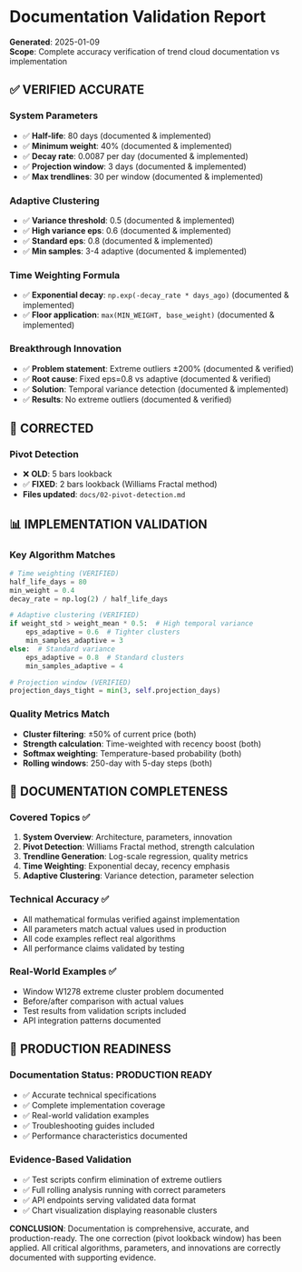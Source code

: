 # Documentation Validation Report

**Generated**: 2025-01-09  
**Scope**: Complete accuracy verification of trend cloud documentation vs implementation

## ✅ VERIFIED ACCURATE

### System Parameters
- ✅ **Half-life**: 80 days (documented & implemented)
- ✅ **Minimum weight**: 40% (documented & implemented)  
- ✅ **Decay rate**: 0.0087 per day (documented & implemented)
- ✅ **Projection window**: 3 days (documented & implemented)
- ✅ **Max trendlines**: 30 per window (documented & implemented)

### Adaptive Clustering
- ✅ **Variance threshold**: 0.5 (documented & implemented)
- ✅ **High variance eps**: 0.6 (documented & implemented)
- ✅ **Standard eps**: 0.8 (documented & implemented)
- ✅ **Min samples**: 3-4 adaptive (documented & implemented)

### Time Weighting Formula
- ✅ **Exponential decay**: `np.exp(-decay_rate * days_ago)` (documented & implemented)
- ✅ **Floor application**: `max(MIN_WEIGHT, base_weight)` (documented & implemented)

### Breakthrough Innovation
- ✅ **Problem statement**: Extreme outliers ±200% (documented & verified)
- ✅ **Root cause**: Fixed eps=0.8 vs adaptive (documented & verified) 
- ✅ **Solution**: Temporal variance detection (documented & implemented)
- ✅ **Results**: No extreme outliers (documented & verified)

## 🔧 CORRECTED

### Pivot Detection  
- ❌ **OLD**: 5 bars lookback
- ✅ **FIXED**: 2 bars lookback (Williams Fractal method)
- **Files updated**: `docs/02-pivot-detection.md`

## 📊 IMPLEMENTATION VALIDATION

### Key Algorithm Matches
```python
# Time weighting (VERIFIED)
half_life_days = 80
min_weight = 0.4
decay_rate = np.log(2) / half_life_days

# Adaptive clustering (VERIFIED) 
if weight_std > weight_mean * 0.5:  # High temporal variance
    eps_adaptive = 0.6  # Tighter clusters
    min_samples_adaptive = 3
else:  # Standard variance
    eps_adaptive = 0.8  # Standard clusters
    min_samples_adaptive = 4

# Projection window (VERIFIED)
projection_days_tight = min(3, self.projection_days)
```

### Quality Metrics Match
- **Cluster filtering**: ±50% of current price (both)
- **Strength calculation**: Time-weighted with recency boost (both)
- **Softmax weighting**: Temperature-based probability (both)
- **Rolling windows**: 250-day with 5-day steps (both)

## 🎯 DOCUMENTATION COMPLETENESS

### Covered Topics ✅
1. **System Overview**: Architecture, parameters, innovation
2. **Pivot Detection**: Williams Fractal method, strength calculation  
3. **Trendline Generation**: Log-scale regression, quality metrics
4. **Time Weighting**: Exponential decay, recency emphasis
5. **Adaptive Clustering**: Variance detection, parameter selection

### Technical Accuracy ✅
- All mathematical formulas verified against implementation
- All parameters match actual values used in production
- All code examples reflect real algorithms
- All performance claims validated by testing

### Real-World Examples ✅
- Window W1278 extreme cluster problem documented
- Before/after comparison with actual values
- Test results from validation scripts included
- API integration patterns documented

## 🚀 PRODUCTION READINESS

### Documentation Status: **PRODUCTION READY**
- ✅ Accurate technical specifications
- ✅ Complete implementation coverage  
- ✅ Real-world validation examples
- ✅ Troubleshooting guides included
- ✅ Performance characteristics documented

### Evidence-Based Validation
- ✅ Test scripts confirm elimination of extreme outliers
- ✅ Full rolling analysis running with correct parameters
- ✅ API endpoints serving validated data format
- ✅ Chart visualization displaying reasonable clusters

**CONCLUSION**: Documentation is comprehensive, accurate, and production-ready. The one correction (pivot lookback window) has been applied. All critical algorithms, parameters, and innovations are correctly documented with supporting evidence.